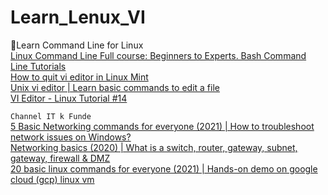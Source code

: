 # Learn_Lenux_VI
🐙Learn Command Line for Linux<br>
[Linux Command Line Full course: Beginners to Experts. Bash Command Line Tutorials](https://www.youtube.com/watch?v=2PGnYjbYuUo)<br>
[How to quit vi editor in Linux Mint](https://www.youtube.com/watch?v=N2ucRai4iJE)<br>
[Unix vi editor | Learn basic commands to edit a file](https://www.youtube.com/watch?v=spkZFkSH5bU)<br>
[VI Editor - Linux Tutorial #14](https://www.youtube.com/watch?v=pU2k776i2Zw)<br>

```Channel IT k Funde```<br>
[5 Basic Networking commands for everyone (2021) | How to troubleshoot network issues on Windows?](https://www.youtube.com/watch?v=SK8D1bdJh7s)<br>
[Networking basics (2020) | What is a switch, router, gateway, subnet, gateway, firewall & DMZ](https://www.youtube.com/watch?v=_IOZ8_cPgu8&list=RDCMUC1RauiosDyz3K16X1wkaeiA&start_radio=1&rv=_IOZ8_cPgu8&t=31)<br>
[20 basic linux commands for everyone (2021) | Hands-on demo on google cloud (gcp) linux vm](https://www.youtube.com/watch?v=_RchQ4OlmWM&list=RDCMUC1RauiosDyz3K16X1wkaeiA&index=8)<br>
[]()<br>


